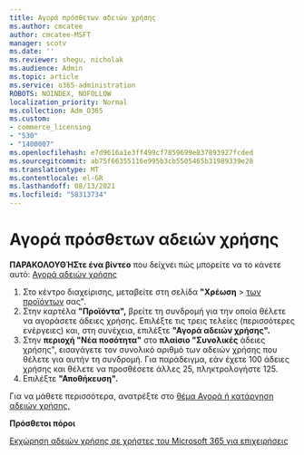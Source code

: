```yaml
---
title: Αγορά πρόσθετων αδειών χρήσης
ms.author: cmcatee
author: cmcatee-MSFT
manager: scotv
ms.date: ''
ms.reviewer: shegu, nicholak
ms.audience: Admin
ms.topic: article
ms.service: o365-administration
ROBOTS: NOINDEX, NOFOLLOW
localization_priority: Normal
ms.collection: Adm_O365
ms.custom:
- commerce_licensing
- "530"
- "1400007"
ms.openlocfilehash: e7d9616a1e3ff499cf7859699e837893927fcded
ms.sourcegitcommit: ab75f66355116e995b3cb5505465b31989339e28
ms.translationtype: MT
ms.contentlocale: el-GR
ms.lasthandoff: 08/13/2021
ms.locfileid: "58313734"
---
```

# <a name="buy-additional-licenses"></a>Αγορά πρόσθετων αδειών χρήσης

**ΠΑΡΑΚΟΛΟΥΘΉΣτε ένα βίντεο** που δείχνει πώς μπορείτε να το κάνετε αυτό: [Αγορά αδειών χρήσης](https://go.microsoft.com/fwlink/p/?linkid=2154857)

1. Στο κέντρο διαχείρισης, μεταβείτε στη σελίδα **"Χρέωση**  >  [των προϊόντων](https://go.microsoft.com/fwlink/p/?linkid=842054) σας".
2. Στην καρτέλα **"Προϊόντα",** βρείτε τη συνδρομή για την οποία θέλετε να αγοράσετε άδειες χρήσης. Επιλέξτε τις τρεις τελείες (περισσότερες ενέργειες) και, στη συνέχεια, επιλέξτε **"Αγορά αδειών χρήσης".**
3. Στην **περιοχή "Νέα ποσότητα"** στο **πλαίσιο "Συνολικές** άδειες χρήσης", εισαγάγετε τον συνολικό αριθμό των αδειών χρήσης που θέλετε για αυτήν τη συνδρομή. Για παράδειγμα, εάν έχετε 100 άδειες χρήσης και θέλετε να προσθέσετε άλλες 25, πληκτρολογήστε 125.
4. Επιλέξτε **"Αποθήκευση".**

Για να μάθετε περισσότερα, ανατρέξτε στο [θέμα Αγορά ή κατάργηση αδειών χρήσης.](https://docs.microsoft.com/microsoft-365/commerce/licenses/buy-licenses)

**Πρόσθετοι πόροι**

[Εκχώρηση αδειών χρήσης σε χρήστες του Microsoft 365 για επιχειρήσεις](https://docs.microsoft.com/microsoft-365/admin/manage/assign-licenses-to-users)